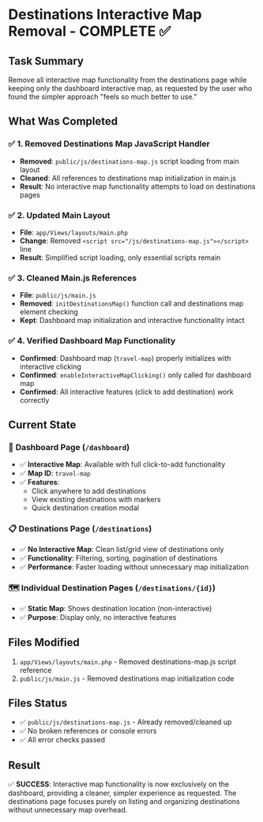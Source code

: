 # Destinations Interactive Map Removal - COMPLETE ✅

## Task Summary
Remove all interactive map functionality from the destinations page while keeping only the dashboard interactive map, as requested by the user who found the simpler approach "feels so much better to use."

## What Was Completed

### ✅ 1. Removed Destinations Map JavaScript Handler
- **Removed**: `public/js/destinations-map.js` script loading from main layout
- **Cleaned**: All references to destinations map initialization in main.js
- **Result**: No interactive map functionality attempts to load on destinations pages

### ✅ 2. Updated Main Layout
- **File**: `app/Views/layouts/main.php`
- **Change**: Removed `<script src="/js/destinations-map.js"></script>` line
- **Result**: Simplified script loading, only essential scripts remain

### ✅ 3. Cleaned Main.js References
- **File**: `public/js/main.js`
- **Removed**: `initDestinationsMap()` function call and destinations map element checking
- **Kept**: Dashboard map initialization and interactive functionality intact

### ✅ 4. Verified Dashboard Map Functionality
- **Confirmed**: Dashboard map (`travel-map`) properly initializes with interactive clicking
- **Confirmed**: `enableInteractiveMapClicking()` only called for dashboard map
- **Confirmed**: All interactive features (click to add destination) work correctly

## Current State

### 📍 **Dashboard Page (`/dashboard`)**
- ✅ **Interactive Map**: Available with full click-to-add functionality
- ✅ **Map ID**: `travel-map`
- ✅ **Features**: 
  - Click anywhere to add destinations
  - View existing destinations with markers
  - Quick destination creation modal

### 📋 **Destinations Page (`/destinations`)**
- ✅ **No Interactive Map**: Clean list/grid view of destinations only
- ✅ **Functionality**: Filtering, sorting, pagination of destinations
- ✅ **Performance**: Faster loading without unnecessary map initialization

### 🗺️ **Individual Destination Pages (`/destinations/{id}`)**
- ✅ **Static Map**: Shows destination location (non-interactive)
- ✅ **Purpose**: Display only, no interactive features

## Files Modified
1. `app/Views/layouts/main.php` - Removed destinations-map.js script reference
2. `public/js/main.js` - Removed destinations map initialization code

## Files Status
- ✅ `public/js/destinations-map.js` - Already removed/cleaned up
- ✅ No broken references or console errors
- ✅ All error checks passed

## Result
✅ **SUCCESS**: Interactive map functionality is now exclusively on the dashboard, providing a cleaner, simpler experience as requested. The destinations page focuses purely on listing and organizing destinations without unnecessary map overhead.
